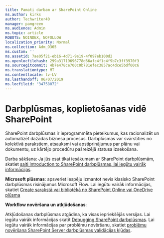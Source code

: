 ```yaml
---
title: Pamati darbam ar SharePoint Online
ms.author: kirks
author: Techwriter40
manager: pamgreen
ms.audience: Admin
ms.topic: article
ROBOTS: NOINDEX, NOFOLLOW
localization_priority: Normal
ms.collection: Adm_O365
ms.custom: ''
ms.assetid: 7ae05f21-eb16-4d71-9e19-4f097eb100d2
ms.openlocfilehash: 299a31719696778d66afc4f1c4f9b7c3ff3970f3
ms.sourcegitcommit: 4b7e478ce700c0b781efec3857ac4dce5bdf00c6
ms.translationtype: MT
ms.contentlocale: lv-LV
ms.lasthandoff: 06/07/2019
ms.locfileid: "34758072"
---
```

# <a name="workflows-in-sharepoint"></a>Darbplūsmas, koplietošanas vidē SharePoint

SharePoint darbplūsmas ir ieprogrammēta pieteikumus, kas racionalizēt un automatizēt dažādas biznesa procesus. Darbplūsmas var svārstīties no kolektīvā parakstiem, atsauksmi vai apstiprinājumus par plānu vai dokumentu, uz kārtējo procedūru pašreizējā statusa izsekošana.

Darba sākšana: Ja jūs esat tikai iesākumam ar SharePoint darbplūsmām, skatiet [saiti Introduction to SharePoint darbplūsmas, lai iegūtu vairāk informācijas](https://support.office.com/article/introduction-to-sharepoint-workflow-07982276-54e8-4e17-8699-5056eff4d9e3).

**Microsoft plūsmas**: apsveriet iespēju izmantot nevis klasisko SharePoint darbplūsmas risinājumus Microsoft Flow. Lai iegūtu vairāk informācijas, skatiet [Create sarakstā vai bibliotēkā no SharePoint Online vai OneDrive plūsma](https://support.office.com/article/create-a-flow-for-a-list-or-library-in-sharepoint-online-or-onedrive-for-business-a9c3e03b-0654-46af-a254-20252e580d01)

**Workflow novēršana un atkļūdošanas**:

Atkļūdošanas darbplūsmas atgādina, ka visas iepriekšējās versijas. Lai iegūtu vairāk informācijas skatīt [Debugging SharePoint darbplūsmas](https://docs.microsoft.com/sharepoint/dev/general-development/debugging-sharepoint-server-workflows). Lai iegūtu vairāk informācijas par problēmu novēršanu, skatiet [problēmu novēršana SharePoint Server darbplūsmas validācijas kļūdas](https://docs.microsoft.com/sharepoint/dev/general-development/troubleshooting-sharepoint-server-workflow-validation-errors-in-visio).

